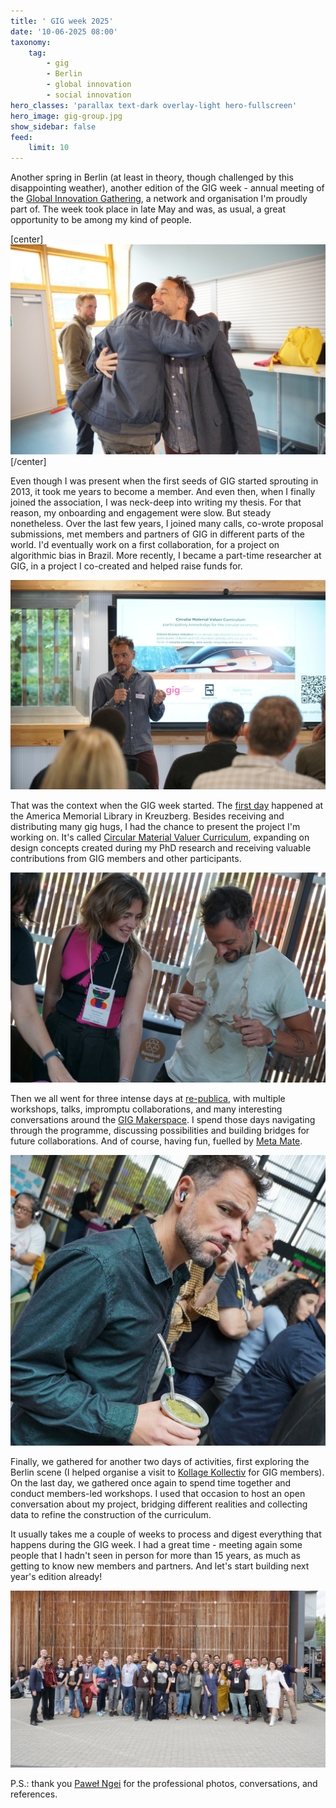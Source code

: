 ```yaml
---
title: ' GIG week 2025'
date: '10-06-2025 08:00'
taxonomy:
    tag:
        - gig
        - Berlin
        - global innovation
        - social innovation
hero_classes: 'parallax text-dark overlay-light hero-fullscreen'
hero_image: gig-group.jpg
show_sidebar: false
feed:
    limit: 10
---
```


Another spring in Berlin (at least in theory, though challenged by this disappointing weather), another edition of the GIG week - annual meeting of the [Global Innovation Gathering](https://globalinnovationgathering.org/), a network and organisation I'm proudly part of. The week took place in late May and was, as usual, a great opportunity to be among my kind of people.


[center]![GIG hugs](hug.jpg?lightbox&resize=1200)[/center]

Even though I was present when the first seeds of GIG started sprouting in 2013, it took me years to become a member. And even then, when I finally joined the association, I was neck-deep into writing my thesis. For that reason, my onboarding and engagement were slow. But steady nonetheless. Over the last few years, I joined many calls, co-wrote proposal submissions, met members and partners of GIG in different parts of the world. I'd eventually work on a first collaboration, for a project on algorithmic bias in Brazil. More recently, I became a part-time researcher at GIG, in a project I co-created and helped raise funds for.

![CMVC](cmvc.jpg?lightbox=1024&cropZoom=1600,200)

That was the context when the GIG week started. The [first day](https://www.eventbrite.com/e/open-circular-and-regenerative-innovation-for-a-sustainable-future-tickets-1291173086459) happened at the America Memorial Library in Kreuzberg. Besides receiving and distributing many gig hugs, I had the chance to present the project I'm working on. It's called [Circular Material Valuer Curriculum](https://wiki.reuse.city/en/projects/circular-valuer-curriculum), expanding on design concepts created during my PhD research and receiving valuable contributions from GIG members and other participants.

![Upcycling textiles](upcycling.jpg?lightbox=1024&cropZoom=1600,200)

Then we all went for three intense days at [re-publica](https://re-publica.com/en), with multiple workshops, talks, impromptu collaborations, and many interesting conversations around the [GIG Makerspace](https://globalinnovationgathering.org/2025/04/30/join-us-at-the-makerspace-at-republica-25/). I spend those days navigating through the programme, discussing possibilities and building bridges for future collaborations. And of course, having fun, fuelled by [Meta Mate](https://www.metamateberlin.de/).

![mate](mate.jpg?lightbox=1024&cropZoom=1600,200)

Finally, we gathered for another two days of activities, first exploring the Berlin scene (I helped organise a visit to [Kollage Kollectiv](https://kollagekollectiv.com/) for GIG members). On the last day, we gathered once again to spend time together and conduct members-led workshops. I used that occasion to host an open conversation about my project, bridging different realities and collecting data to refine the construction of the curriculum.

It usually takes me a couple of weeks to process and digest everything that happens during the GIG week. I had a great time - meeting again some people that I hadn't seen in person for more than 15 years, as much as getting to know new members and partners. And let's start building next year's edition already!

![gig group](gig-group.jpg?lightbox=1024&cropZoom=1600,200)

P.S.: thank you [Paweł Ngei](https://alxd.org/) for the professional photos, conversations, and references.